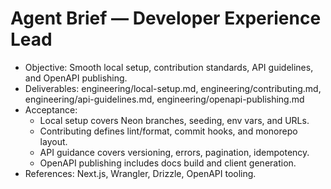 # Agent Brief — Developer Experience Lead

- Objective: Smooth local setup, contribution standards, API guidelines, and OpenAPI publishing.
- Deliverables: engineering/local-setup.md, engineering/contributing.md, engineering/api-guidelines.md, engineering/openapi-publishing.md
- Acceptance:
  - Local setup covers Neon branches, seeding, env vars, and URLs.
  - Contributing defines lint/format, commit hooks, and monorepo layout.
  - API guidance covers versioning, errors, pagination, idempotency.
  - OpenAPI publishing includes docs build and client generation.
- References: Next.js, Wrangler, Drizzle, OpenAPI tooling.

